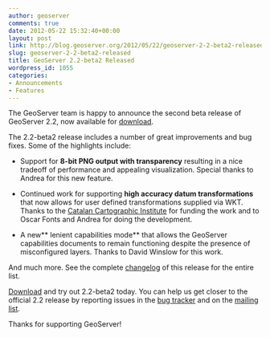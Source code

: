 ```yaml
---
author: geoserver
comments: true
date: 2012-05-22 15:32:40+00:00
layout: post
link: http://blog.geoserver.org/2012/05/22/geoserver-2-2-beta2-released/
slug: geoserver-2-2-beta2-released
title: GeoServer 2.2-beta2 Released
wordpress_id: 1055
categories:
- Announcements
- Features
---
```


The GeoServer team is happy to announce the second beta release of GeoServer 2.2, now available for [download](http://geoserver.org/display/GEOS/GeoServer+2.2-beta2).

The 2.2-beta2 release includes a number of great improvements and bug fixes. Some of the highlights include:



	
  * Support for **8-bit PNG output with transparency** resulting in a nice tradeoff of performance and appealing visualization. Special thanks to Andrea for this new feature.

	
  * Continued work for supporting **high accuracy datum transformations** that now allows for user defined transformations supplied via WKT. Thanks to the [Catalan Cartographic Institute](http://www.icc.cat) for funding the work and to Oscar Fonts and Andrea for doing the development.

	
  * A new** lenient capabilities mode** that allows the GeoServer capabilities documents to remain functioning despite the presence of misconfigured layers. Thanks to David Winslow for this work.


And much more. See the complete [changelog](http://jira.codehaus.org/browse/GEOS/fixforversion/18437) of this release for the entire list.

[Download](http://geoserver.org/display/GEOS/GeoServer+2.2-beta2) and try out 2.2-beta2 today. You can help us get closer to the official 2.2 release by reporting issues in the [bug tracker](http://jira.codehaus.org/browse/GEOS) and on the [mailing list](mailto:geoserver-users@lists.sourceforge.net).

Thanks for supporting GeoServer!

